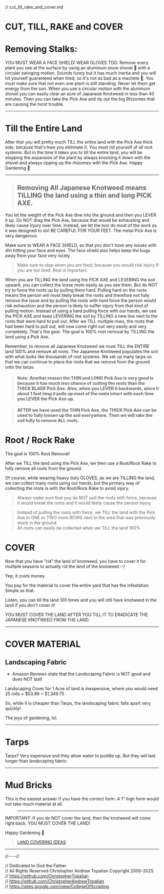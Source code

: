 // cut_till_rake_and_cover.md

# **CUT, TILL, RAKE and COVER**
# Removing Stalks: 
YOU MUST WEAR A FACE SHIELD!  WEAR GLOVES TOO.
Remove every plant you see at the surface by using an aluminum snow shovel 🙂 with a circular swinging motion. Sounds funny but it has much inertia and you will hit yourself guaranteed when tired, so it's not as bad as a machete 🙂. You must make sure that not even one plant is still standing. 
Never let them get energy from the sun.
When you use a circular motion with the aluminum shovel you can easily clear an acre of Japanese Knotweed in less than 40 minutes.
Then you can take the Pick Axe and rip out the big Rhizomes that are causing the most trouble. 

---

# Till the Entire Land  
After that you will pretty much TILL the entire land with the Pick Axe thick side, because that's how you eliminate it. You must rid yourself of all root systems.
But in the time it takes you to till the entire land, you will be stopping the expansion of the plant by always knocking it down with the shovel and always ripping up the rhizomes with the Pick Axe. 
Happy Gardening 🙂

---

> ## Removing All Japanese Knotweed means **TILLING** the land using a thin and long **PICK AXE**.  

You let the weight of the Pick Axe dive into the ground and then you LEVER it up. Do NOT drag the Pick Axe, because that would be exhausting and likely cause injury over time. Instead, we let the tool do most of the work as it was designed to do! BE CAREFUL FOR YOUR FEET. The metal Pick Axe is very dangerous.  

Make sure to WEAR A FACE SHIELD, so that you don't have any issues with dirt hitting your face and eyes. The face shield also helps keep the bugs away from your face very nicely.  

> Make sure to stop when you are tired, because you would risk injury if you are too tired. Rest is important.  

When you are TILLING the land using the PICK AXE and LEVERING the soil upward, you can collect the loose roots easily as you see them. But do NOT try to force the roots up by pulling them hard. Pulling hard on the roots means the person will most likely break the roots and therefore not fully remove the issue and by pulling the roots with hard force the person would risk exhaustion and the person is likely to suffer injury from that kind of pulling motion. Instead of using a hard pulling force with our hands, we use the PICK AXE and keep LEVERING the soil by TILLING a new line next to the roots that were hard to pull out. After we TILL multiple rows, the roots that had been hard to pull out, will now come right out very easily and very completely. That's the goal. The goal is 100% root removal by TILLING the land using a Pick Axe.  

Remember, to remove all Japanese Knotweed we must TILL the ENTIRE land 100% and remove all roots. The Japanese Knotweed populates the soil with what looks like thousands of root systems.
We set up many tarps so that we can continue to place the roots that we remove from the ground onto the tarps.  

> #### Note: Another reason the THIN and LONG Pick Axe is very good is because it has much less chance of cutting the roots than the THICK BLADE Pick Axe. Also, when you LEVER it backwards, since it about 1 foot long it pulls up most of the roots intact with each time you LEVER the Pick Axe up.

> #### AFTER we have used the THIN Pick Axe, the THICK Pick Axe can be used to fully loosen up the soil everywhere. Then we will rake the soil fully to remove ALL roots.

# Root / Rock Rake
The goal is 100% Root Removal!  

After we TILL the land using the Pick Axe, we then use a Root/Rock Rake to fully remove all roots from the ground.  

Of course, while wearing heavy duty GLOVES, as we are TILLING the land, we can collect many roots using our hands, but the primary way of collecting the roots is with the Root/Rock Rake to avoid injury. 

> Always make sure that you do NOT pull the roots with force, because it would break the roots and it would likely cause the person injury.  

> Instead of pulling the roots with force, we TILL the land with the Pick Axe in ONE or TWO more ROWS next to the area that was previously stuck in the ground.  
All roots can easily be collected when we TILL the land 100%

>

# COVER
Now that you have "rid" the land of knotweed, you have to cover it for multiple seasons to actually rid the land of the knotweed :-)

Yep, it costs money.

You pay for the material to cover the entire yard that has the infestation. Simple as that.

Listen, you can till the land 100 times and you will still have knotweed in the land if you don't cover it!

YOU MUST COVER THE LAND AFTER YOU TILL IT TO ERADICATE THE JAPANESE KNOTWEED FROM THE LAND.

---

# COVER MATERIAL

## **Landscaping Fabric**
* Amazon Reviews state that the Landscaping Fabric is NOT good and does NOT last!

Landscaping Cover for 1 Acre of land is inexpensive, where you would need 25 rolls × $53.99 = $1,349.75

So, while it is cheaper than Tarps, the landscaping fabric falls apart very quickly!

The joys of gardening, lol.

---

# Tarps
Tarps? Very expensive and they allow water to puddle up. But they will last longer than landscaping fabric.

---

# Mud Bricks
This is the easiest answer if you have the correct form. A 1" high form would not take much material at all.

> ---

IMPORTANT: If you do NOT cover the land, then the knotweed will come right back. YOU MUST COVER THE LAND!

Happy Gardening 🙂

> [LAND COVERING IDEAS](land_cover_ideas/README.md)

---

//----//

// Dedicated to God the Father  
// All Rights Reserved Christopher Andrew Topalian Copyright 2000-2025  
// https://github.com/ChristopherTopalian  
// https://github.com/ChristopherAndrewTopalian  
// https://sites.google.com/view/CollegeOfScripting

